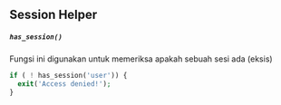 ## Session Helper

##### `has_session()`
Fungsi ini digunakan untuk memeriksa apakah sebuah sesi ada (eksis)
```php
if ( ! has_session('user')) {
  exit('Access denied!');
}
```
